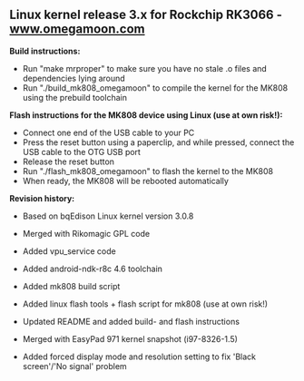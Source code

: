Linux kernel release 3.x for Rockchip RK3066 - www.omegamoon.com
--------------

**Build instructions:**
- Run "make mrproper" to make sure you have no stale .o files and dependencies lying around
- Run "./build_mk808_omegamoon" to compile the kernel for the MK808 using the prebuild toolchain
  
**Flash instructions for the MK808 device using Linux (use at own risk!):**
- Connect one end of the USB cable to your PC
- Press the reset button using a paperclip, and while pressed, connect the USB cable to the OTG USB port
- Release the reset button
- Run "./flash_mk808_omegamoon" to flash the kernel to the MK808
- When ready, the MK808 will be rebooted automatically

**Revision history:**
- Based on bqEdison Linux kernel version 3.0.8
- Merged with Rikomagic GPL code
- Added vpu_service code
- Added android-ndk-r8c 4.6 toolchain
- Added mk808 build script
- Added linux flash tools + flash script for mk808 (use at own risk!)
- Updated README and added build- and flash instructions

- Merged with EasyPad 971 kernel snapshot (i97-8326-1.5)

- Added forced display mode and resolution setting to fix 'Black screen'/'No signal' problem
